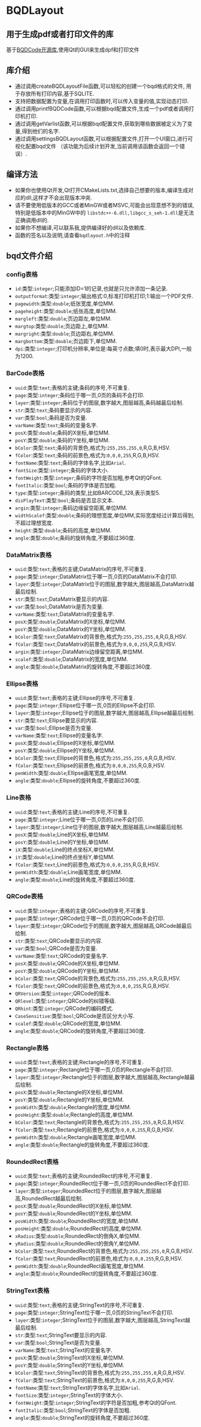 # BQDLayout
## 用于生成pdf或者打印文件的库  
基于[BQDCode开源库](https://github.com/nczyw/BQDCode),使用Qt的GUI来生成dpf和打印文件
## 库介绍
 * 通过调用createBQDLayoutFile函数,可以轻松的创建一个bqd格式的文件,
   用于存放所有打印内容,基于SQLITE.
 * 支持把数据配置为变量,在调用打印函数时,可以传入变量的值,实现动态打印.
 * 通过调用printfBQDCode函数,可以根据bqd配置文件,生成一个pdf或者调用打印机打印.
 * 通过调用getVarlist函数,可以根据bqd配置文件,获取到哪些数据被定义为了变量,得到他们的名字.
 * 通过调用settingsBQDLayout函数,可以根据配置文件,打开一个UI窗口,进行可视化配置bqd文件
   （该功能为后续计划开发,当前调用该函数会返回一个错误）.
## 编译方法
 * 如果你也使用Qt开发,Qt打开CMakeLists.txt,选择自己想要的版本,编译生成对应的dll,这样才不会出现版本冲突.
 * 请不要使用低版本的GCC或者MinGW或者MSVC,可能会出现意想不到的错误,特别是低版本中的MinGW中的
   `libstdc++-6.dll,libgcc_s_seh-1.dll`是无法正确调用dll的.
 * 如果你不想编译,可以联系我,提供编译好的dll以及依赖库.
 * 函数的签名以及说明,请查看`bqdlayout.h`中的注释
## bqd文件介绍
### config表格
 * `id`:类型:`integer`;只能添加ID=1的记录,也就是只允许添加一条记录.
 * `outputformat`:类型:`integer`;输出格式:0,标准打印机打印;1:输出一个PDF文件.
 * `pagewidth`:类型:`double`;纸张宽度,单位MM.
 * `pageheight`:类型:`double`;纸张高度,单位MM.
 * `margleft`:类型:`double`;页边距左,单位MM.
 * `margtop`:类型:`double`;页边距上,单位MM.
 * `margright`:类型:`double`;页边距右,单位MM.
 * `margbottom`:类型:`double`;页边距下,单位MM.
 * `dpi`:类型:`integer`;打印机分辨率,单位是:每英寸点数;填0时,表示最大DPI,一般为1200.
### BarCode表格
 * `uuid`:类型:`text`;表格的主键;条码的序号,不可重复.
 * `page`:类型:`integer`;条码位于哪一页,0页的条码不会打印.
 * `layer`:类型:`integer`;条码位于的图层,数字越大,图层越高,条码越最后绘制.
 * `str`:类型:`text`;条码要显示的内容.
 * `var`:类型:`bool`;条码是否为变量.
 * `varName`:类型:`text`;条码的变量名字.
 * `posX`:类型:`double`;条码的X坐标,单位MM.
 * `posY`:类型:`double`;条码的Y坐标,单位MM.
 * `bColor`:类型:`text`;条码的背景色,格式为:`255,255,255,0`,R,G,B,HSV.
 * `fColor`:类型:`text`;条码的前景色,格式为:`0,0,0,255`,R,G,B,HSV.
 * `fontName`:类型:`text`;条码的字体名字,比如`Arial`.
 * `fontSize`:类型:`integer`;条码的字体大小.
 * `fontWeight`:类型:`integer`;条码的字符是否加粗,参考Qt的QFont.
 * `fontItalic`:类型:`bool`;条码的字体是否加粗.
 * `type`:类型:`integer`;条码的类型,比如BARCODE_128,表示类型5.
 * `disPlayText`:类型:`bool`;条码是否显示文本.
 * `argin`:类型:`integer`;条码边缘留空距离,单位MM.
 * `widthScalef`:类型:`double`;条码的理想宽度,单位MM,实际宽度经过计算后得到,不超过理想宽度.
 * `height`:类型:`double`;条码的高度,单位MM.
 * `angle`:类型:`double`;条码的旋转角度,不要超过360度.
### DataMatrix表格
 * `uuid`:类型:`text`;表格的主键;DataMatrix的序号,不可重复.
 * `page`:类型:`integer`;DataMatrix位于哪一页,0页的DataMatrix不会打印.
 * `layer`:类型:`integer`;DataMatrix位于的图层,数字越大,图层越高,DataMatrix越最后绘制.
 * `str`:类型:`text`;DataMatrix要显示的内容.
 * `var`:类型:`bool`;DataMatrix是否为变量.
 * `varName`:类型:`text`;DataMatrix的变量名字.
 * `posX`:类型:`double`;DataMatrix的X坐标,单位MM.
 * `posY`:类型:`double`;DataMatrix的Y坐标,单位MM.
 * `bColor`:类型:`text`;DataMatrix的背景色,格式为:`255,255,255,0`,R,G,B,HSV.
 * `fColor`:类型:`text`;DataMatrix的前景色,格式为:`0,0,0,255`,R,G,B,HSV.
 * `argin`:类型:`integer`;DataMatrix边缘留空距离,单位MM.
 * `scalef`:类型:`double`;DataMatrix的宽度,单位MM.
 * `angle`:类型:`double`;DataMatrix的旋转角度,不要超过360度.
### Ellipse表格
 * `uuid`:类型:`text`;表格的主键;Ellipse的序号,不可重复.
 * `page`:类型:`integer`;Ellipse位于哪一页,0页的Ellipse不会打印.
 * `layer`:类型:`integer`;Ellipse位于的图层,数字越大,图层越高,Ellipse越最后绘制.
 * `str`:类型:`text`;Ellipse要显示的内容.
 * `var`:类型:`bool`;Ellipse是否为变量.
 * `varName`:类型:`text`;Ellipse的变量名字.
 * `posX`:类型:`double`;Ellipse的X坐标,单位MM.
 * `posY`:类型:`double`;Ellipse的Y坐标,单位MM.
 * `bColor`:类型:`text`;Ellipse的背景色,格式为:`255,255,255,0`,R,G,B,HSV.
 * `fColor`:类型:`text`;Ellipse的前景色,格式为:`0,0,0,255`,R,G,B,HSV.
 * `penWidth`:类型:`double`;Ellipse画笔宽度,单位MM.
 * `angle`:类型:`double`;Ellipse的旋转角度,不要超过360度.
### Line表格
 * `uuid`:类型:`text`;表格的主键;Line的序号,不可重复.
 * `page`:类型:`integer`;Line位于哪一页,0页的Line不会打印.
 * `layer`:类型:`integer`;Line位于的图层,数字越大,图层越高,Line越最后绘制.
 * `posX`:类型:`double`;Line的X坐标,单位MM.
 * `posY`:类型:`double`;Line的Y坐标,单位MM.
 * `iX`:类型:`double`;Line的终点坐标X,单位MM.
 * `iY`:类型:`double`;Line的终点坐标Y,单位MM.
 * `fColor`:类型:`text`;Line的前景色,格式为:`0,0,0,255`,R,G,B,HSV.
 * `penWidth`:类型:`double`;Line画笔宽度,单位MM.
 * `angle`:类型:`double`;Line的旋转角度,不要超过360度.
### QRCode表格
 * `uuid`:类型:`integer`;表格的主键;QRCode的序号,不可重复.
 * `page`:类型:`integer`;QRCode位于哪一页,0页的QRCode不会打印.
 * `layer`:类型:`integer`;QRCode位于的图层,数字越大,图层越高,QRCode越最后绘制.
 * `str`:类型:`text`;QRCode要显示的内容.
 * `var`:类型:`bool`;QRCode是否为变量.
 * `varName`:类型:`text`;QRCode的变量名字.
 * `posX`:类型:`double`;QRCode的X坐标,单位MM.
 * `posY`:类型:`double`;QRCode的Y坐标,单位MM.
 * `bColor`:类型:`text`;QRCode的背景色,格式为:`255,255,255,0`,R,G,B,HSV.
 * `fColor`:类型:`text`;QRCode的前景色,格式为:`0,0,0,255`,R,G,B,HSV.
 * `QRVersion`:类型:`integer`;QRCode的版本.
 * `QRlevel`:类型:`integer`;QRCode的纠错等级.
 * `QRhint`:类型:`integer`;QRCode的编码模式.
 * `CaseSensitive`:类型:`bool`;QRCode是否区分大小写.
 * `scalef`:类型:`double`;QRCode的宽度,单位MM.
 * `angle`:类型:`double`;QRCode的旋转角度,不要超过360度.
### Rectangle表格
 * `uuid`:类型:`text`;表格的主键;Rectangle的序号,不可重复.
 * `page`:类型:`integer`;Rectangle位于哪一页,0页的Rectangle不会打印.
 * `layer`:类型:`integer`;Rectangle位于的图层,数字越大,图层越高,Rectangle越最后绘制.
 * `posX`:类型:`double`;Rectangle的X坐标,单位MM.
 * `posY`:类型:`double`;Rectangle的Y坐标,单位MM.
 * `posWidth`:类型:`double`;Rectangle的宽度,单位MM.
 * `posHeight`:类型:`double`;Rectangle的高度,单位MM.
 * `bColor`:类型:`text`;Rectangle的背景色,格式为:`255,255,255,0`,R,G,B,HSV.
 * `fColor`:类型:`text`;Rectangle的前景色,格式为:`0,0,0,255`,R,G,B,HSV.
 * `penWidth`:类型:`double`;Rectangle画笔宽度,单位MM.
 * `angle`:类型:`double`;Rectangle的旋转角度,不要超过360度.
### RoundedRect表格
 * `uuid`:类型:`text`;表格的主键;RoundedRect的序号,不可重复.
 * `page`:类型:`integer`;RoundedRect位于哪一页,0页的RoundedRect不会打印.
 * `layer`:类型:`integer`;RoundedRect位于的图层,数字越大,图层越高,RoundedRect越最后绘制.
 * `posX`:类型:`double`;RoundedRect的X坐标,单位MM.
 * `posY`:类型:`double`;RoundedRect的Y坐标,单位MM.
 * `posWidth`:类型:`double`;RoundedRect的宽度,单位MM.
 * `posHeight`:类型:`double`;RoundedRect的高度,单位MM.
 * `xRadius`:类型:`double`;RoundedRect的倒角X,单位MM.
 * `yRadius`:类型:`double`;RoundedRect的倒角Y,单位MM.
 * `bColor`:类型:`text`;RoundedRect的背景色,格式为:`255,255,255,0`,R,G,B,HSV.
 * `fColor`:类型:`text`;RoundedRect的前景色,格式为:`0,0,0,255`,R,G,B,HSV.
 * `penWidth`:类型:`double`;RoundedRect画笔宽度,单位MM.
 * `angle`:类型:`double`;RoundedRect的旋转角度,不要超过360度.
### StringText表格
 * `uuid`:类型:`text`;表格的主键;StringText的序号,不可重复.
 * `page`:类型:`integer`;StringText位于哪一页,0页的StringText不会打印.
 * `layer`:类型:`integer`;StringText位于的图层,数字越大,图层越高,StringText越最后绘制.
 * `str`:类型:`text`;StringText要显示的内容.
 * `var`:类型:`bool`;StringText是否为变量.
 * `varName`:类型:`text`;StringText的变量名字.
 * `posX`:类型:`double`;StringText的X坐标,单位MM.
 * `posY`:类型:`double`;StringText的Y坐标,单位MM.
 * `bColor`:类型:`text`;StringText的背景色,格式为:`255,255,255,0`,R,G,B,HSV.
 * `fColor`:类型:`text`;StringText的前景色,格式为:`0,0,0,255`,R,G,B,HSV.
 * `fontName`:类型:`text`;StringText的字体名字,比如`Arial`.
 * `fontSize`:类型:`integer`;StringText的字体大小.
 * `fontWeight`:类型:`integer`;StringText的字符是否加粗,参考Qt的QFont.
 * `fontItalic`:类型:`bool`;StringText的字体是否加粗.
 * `angle`:类型:`double`;StringText的旋转角度,不要超过360度.
